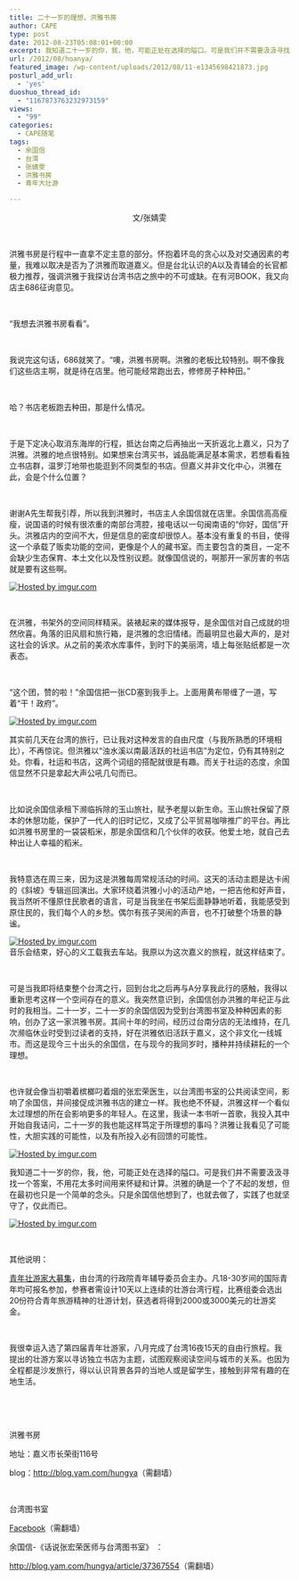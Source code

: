 ```yaml
---
title: 二十一岁的理想，洪雅书房
author: CAPE
type: post
date: 2012-08-23T05:08:01+00:00
excerpt: 我知道二十一岁的你，我，他，可能正处在选择的隘口。可是我们并不需要汲汲寻找一个答案，不用花太多时间用来怀疑和计算。洪雅的确是一个了不起的发想，但在最初也只是一个简单的念头。只是余国信他想到了，也就去做了，实践了也就坚守了，仅此而已。
url: /2012/08/hoanya/
featured_image: /wp-content/uploads/2012/08/11-e1345698421873.jpg
posturl_add_url:
  - 'yes'
duoshuo_thread_id:
  - "1167873763232973159"
views:
  - "99"
categories:
  - CAPE随笔
tags:
  - 余国信
  - 台湾
  - 张婧雯
  - 洪雅书房
  - 青年大壮游

---
```

<p style="text-align: center;">
  文/张婧雯
</p>

&nbsp;

洪雅书房是行程中一直拿不定主意的部分。怀抱着环岛的贪心以及对交通因素的考量，我难以取决是否为了洪雅而取道嘉义。但是台北认识的A以及青辅会的长官都极力推荐，强调洪雅于我探访台湾书店之旅中的不可或缺。在有河BOOK，我又向店主686征询意见。

&nbsp;

“我想去洪雅书房看看”。

&nbsp;

我说完这句话，686就笑了。“噢，洪雅书房啊。洪雅的老板比较特别。啊不像我们这些店主啊，就是待在店里。他可能经常跑出去，修修房子种种田。”

&nbsp;

哈？书店老板跑去种田，那是什么情况。

&nbsp;

于是下定决心取消东海岸的行程，抵达台南之后再抽出一天折返北上嘉义，只为了洪雅。洪雅的地点很特别。如果想来台湾买书，诚品能满足基本需求，若想看看独立书店群，温罗汀地带也能逛到不同类型的书店。但嘉义并非文化中心，洪雅在此，会是个什么位置？

&nbsp;

谢谢A先生帮我引荐，所以我到洪雅时，书店主人余国信就在店里。余国信高高瘦瘦，说国语的时候有很浓重的南部台湾腔，接电话以一句闽南语的“你好，国信”开头。洪雅店内的空间不大，但是信息的密度却很惊人。基本没有重复的书目，使得这一个承载了贩卖功能的空间，更像是个人的藏书室。而主要包含的类目，一定不会缺少生态保育、本土文化以及性别议题。就像国信说的，啊那开一家厉害的书店就是要有这些啊。

[![][1]][2]

&nbsp;

在洪雅，书架外的空间同样精采。装裱起来的媒体报导，是余国信对自己成就的坦然欣喜。角落的旧风扇和旅行箱，是洪雅的念旧情绪。而最明显也最大声的，是对这社会的诉求。从之前的美浓水库事件，到时下的美丽湾，墙上每张贴纸都是一次表态。

&nbsp;

“这个团，赞的啦！”余国信把一张CD塞到我手上。上面用黄布带缠了一道，写着“干！政府”。

[![][3]][4]

其实前几天在台湾的旅行，已让我对这种发言的自由尺度（与我所熟悉的环境相比），不再惊诧。但洪雅以“浊水溪以南最活跃的社运书店”为定位，仍有其特别之处。你看，社运和书店，这两个词组的搭配就很是有趣。而关于社运的态度，余国信显然不只是拿起大声公吼几句而已。

&nbsp;

比如说余国信承租下濒临拆除的玉山旅社，赋予老屋以新生命。玉山旅社保留了原本的休憩功能，保护了一代人的旧时记忆，又成了公平贸易咖啡推广的平台。再比如洪雅书房里的一袋袋稻米，那是余国信和几个伙伴的收获。他爱土地，就自己去种出让人幸福的稻米。

&nbsp;

我特意选在周三来，因为这是洪雅每周常规活动的时间。这天的活动主题是达卡闹的《斜坡》专辑巡回演出。大家环绕着洪雅小小的活动产地，一把吉他和好声音，我当然听不懂原住民歌者的语言，可是当我坐在书架后面静静地听着，我能感受到原住民的，我们每个人的乡愁。偶尔有孩子哭闹的声音，也不打破整个场景的静谧。

[![][5]][6]  
音乐会结束，好心的义工载我去车站。我原以为这次嘉义的旅程，就这样结束了。

&nbsp;

可是当我即将结束整个台湾之行，回到台北之后再与A分享我此行的感触，我得以重新思考这样一个空间存在的意义。我突然意识到，余国信创办洪雅的年纪正与此时的我相当。二十一岁，二十一岁的余国信因为受到台湾图书室及种种因素的影响，创办了这一家洪雅书房。其间十年的时间，经历过台南分店的无法维持，在几次濒临休业时受到过读者的支持，好在洪雅依旧活跃于嘉义，这个非文化一线城市。而这是现今三十出头的余国信，在与现今的我同岁时，播种并持续耕耘的一个理想。

&nbsp;

也许就会像当初嚼着槟榔叼着烟的张宏荣医生，以台湾图书室的公共阅读空间，影响了余国信，并间接促成洪雅书店的建立一样。我也绝不怀疑，洪雅这样一个看似太过理想的所在会影响更多的年轻人。在这里，我读一本书听一首歌，我投入其中开始自我诘问，二十一岁的我也能这样笃定于所理想的事吗？洪雅让我看见了可能性，大胆实践的可能性，以及有所投入必有回馈的可能性。

[![][7]][8]

我知道二十一岁的你，我，他，可能正处在选择的隘口。可是我们并不需要汲汲寻找一个答案，不用花太多时间用来怀疑和计算。洪雅的确是一个了不起的发想，但在最初也只是一个简单的念头。只是余国信他想到了，也就去做了，实践了也就坚守了，仅此而已。

[![][9]][10]

&nbsp;

其他说明：

<a href="http://youthtravel.tw/youthtrekker/" target="_blank">青年壮游家大募集</a>，由台湾的行政院青年辅导委员会主办。凡18-30岁间的国际青年均可报名参加，参赛者需设计10天以上连续的壮游台湾行程，比赛组委会选出20份符合青年旅游精神的壮游计划，获选者将得到2000或3000美元的壮游奖金。

&nbsp;

我很幸运入选了第四届青年壮游家，八月完成了台湾16夜15天的自由行旅程。我提出的壮游方案以寻访独立书店为主题，试图观察阅读空间与城市的关系。也因为全程都是沙发旅行，得以认识背景各异的当地人或是留学生，接触到非常有趣的在地生活。

&nbsp;

&nbsp;

洪雅书房

地址：嘉义市长荣街116号

blog：<http://blog.yam.com/hungya>（需翻墙）

&nbsp;

台湾图书室

<a href="http://www.facebook.com/pages/%E5%8F%B0%E7%81%A3%E5%9C%96%E6%9B%B8%E5%AE%A4/306259749404031" target="_blank">Facebook</a>（需翻墙）

余国信-《话说张宏荣医师与台湾图书室》 ：

<http://blog.yam.com/hungya/article/37367554>（需翻墙）

&nbsp;

 [1]: http://i.imgur.com/M0ZKbl.jpg "Hosted by imgur.com"
 [2]: http://imgur.com/M0ZKb
 [3]: http://i.imgur.com/MT0aml.jpg "Hosted by imgur.com"
 [4]: http://imgur.com/MT0am
 [5]: http://i.imgur.com/IEG0fl.jpg "Hosted by imgur.com"
 [6]: http://imgur.com/IEG0f
 [7]: http://i.imgur.com/0r3lLl.jpg "Hosted by imgur.com"
 [8]: http://imgur.com/0r3lL
 [9]: http://i.imgur.com/Fqgqil.jpg "Hosted by imgur.com"
 [10]: http://imgur.com/Fqgqi